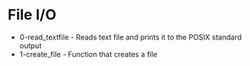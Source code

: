 # File I/O

- 0-read_textfile - Reads text file and prints it to the POSIX standard output
- 1-create_file - Function that creates a file
